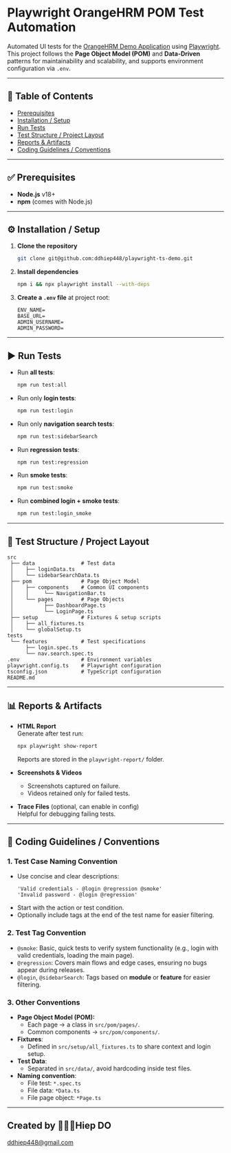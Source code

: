 # Playwright OrangeHRM POM Test Automation

Automated UI tests for the [OrangeHRM Demo Application](https://opensource-demo.orangehrmlive.com) using [Playwright](https://playwright.dev/).  
This project follows the **Page Object Model (POM)** and **Data-Driven** patterns for maintainability and scalability, and supports environment configuration via `.env`.

---

## 📑 Table of Contents
- [Prerequisites](#-prerequisites)
- [Installation / Setup](#-installation--setup)
- [Run Tests](#-run-tests)
- [Test Structure / Project Layout](#-test-structure--project-layout)
- [Reports & Artifacts](#-reports--artifacts)
- [Coding Guidelines / Conventions](#-coding-guidelines--conventions)

---

## ✅ Prerequisites
- **Node.js** v18+  
- **npm** (comes with Node.js)  

---

## ⚙️ Installation / Setup

1. **Clone the repository**
   ```bash
   git clone git@github.com:ddhiep448/playwright-ts-demo.git
   ```

2. **Install dependencies**
   ```bash
   npm i && npx playwright install --with-deps
   ```

3. **Create a `.env` file** at project root:
   ```env
   ENV_NAME=
   BASE_URL=
   ADMIN_USERNAME=
   ADMIN_PASSWORD=
   ```

---

## ▶️ Run Tests

- Run **all tests**:
  ```bash
  npm run test:all
  ```

- Run only **login tests**:
  ```bash
  npm run test:login
  ```

- Run only **navigation search tests**:
  ```bash
  npm run test:sidebarSearch
  ```

- Run **regression tests**:
  ```bash
  npm run test:regression
  ```

- Run **smoke tests**:
  ```bash
  npm run test:smoke
  ```

- Run **combined login + smoke tests**:
  ```bash
  npm run test:login_smoke
  ```

---

## 📂 Test Structure / Project Layout

```
src
 ├── data               # Test data
 │    ├── loginData.ts
 │    └── sidebarSearchData.ts
 ├── pom                # Page Object Model
 │    ├── components    # Common UI components
 │    │     └── NavigationBar.ts
 │    └── pages         # Page Objects
 │          ├── DashboardPage.ts
 │          └── LoginPage.ts
 ├── setup              # Fixtures & setup scripts
 │    ├── all_fixtures.ts
 │    └── globalSetup.ts
tests
 └── features           # Test specifications
      ├── login.spec.ts
      └── nav.search.spec.ts
.env                    # Environment variables
playwright.config.ts    # Playwright configuration
tsconfig.json           # TypeScript configuration
README.md
```

---

## 📊 Reports & Artifacts

- **HTML Report**  
  Generate after test run:
  ```bash
  npx playwright show-report
  ```
  Reports are stored in the `playwright-report/` folder.

- **Screenshots & Videos**  
  - Screenshots captured on failure.  
  - Videos retained only for failed tests.  

- **Trace Files** (optional, can enable in config)  
  Helpful for debugging failing tests.

---

## 📝 Coding Guidelines / Conventions

### 1. **Test Case Naming Convention**
- Use concise and clear descriptions:  
  ```
  'Valid credentials - @login @regression @smoke'
  'Invalid password - @login @regression'
  ```
- Start with the action or test condition.  
- Optionally include tags at the end of the test name for easier filtering.

### 2. **Test Tag Convention**
- `@smoke`: Basic, quick tests to verify system functionality (e.g., login with valid credentials, loading the main page).
- `@regression`: Covers main flows and edge cases, ensuring no bugs appear during releases.  
- `@login`, `@sidebarSearch`: Tags based on **module** or **feature** for easier filtering.

### 3. **Other Conventions**
- **Page Object Model (POM):**
  - Each page → a class in `src/pom/pages/`.  
  - Common components → `src/pom/components/`.  
- **Fixtures**:
  - Defined in `src/setup/all_fixtures.ts` to share context and login setup.  
- **Test Data**:
  - Separated in `src/data/`, avoid hardcoding inside test files.  
- **Naming convention**:
  - File test: `*.spec.ts`  
  - File data: `*Data.ts`  
  - File page object: `*Page.ts`  

---

## Created by 👨🏻‍💻Hiep DO
ddhiep448@gmail.com
